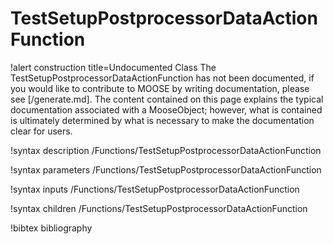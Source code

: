 <!-- MOOSE Documentation Stub: Remove this when content is added. -->

# TestSetupPostprocessorDataActionFunction

!alert construction title=Undocumented Class
The TestSetupPostprocessorDataActionFunction has not been documented, if you would like to contribute to MOOSE by
writing documentation, please see [/generate.md]. The content contained on this page explains
the typical documentation associated with a MooseObject; however, what is contained is ultimately
determined by what is necessary to make the documentation clear for users.

!syntax description /Functions/TestSetupPostprocessorDataActionFunction

!syntax parameters /Functions/TestSetupPostprocessorDataActionFunction

!syntax inputs /Functions/TestSetupPostprocessorDataActionFunction

!syntax children /Functions/TestSetupPostprocessorDataActionFunction

!bibtex bibliography
